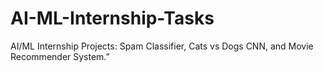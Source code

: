 # AI-ML-Internship-Tasks
AI/ML Internship Projects: Spam Classifier, Cats vs Dogs CNN, and Movie Recommender System.”
